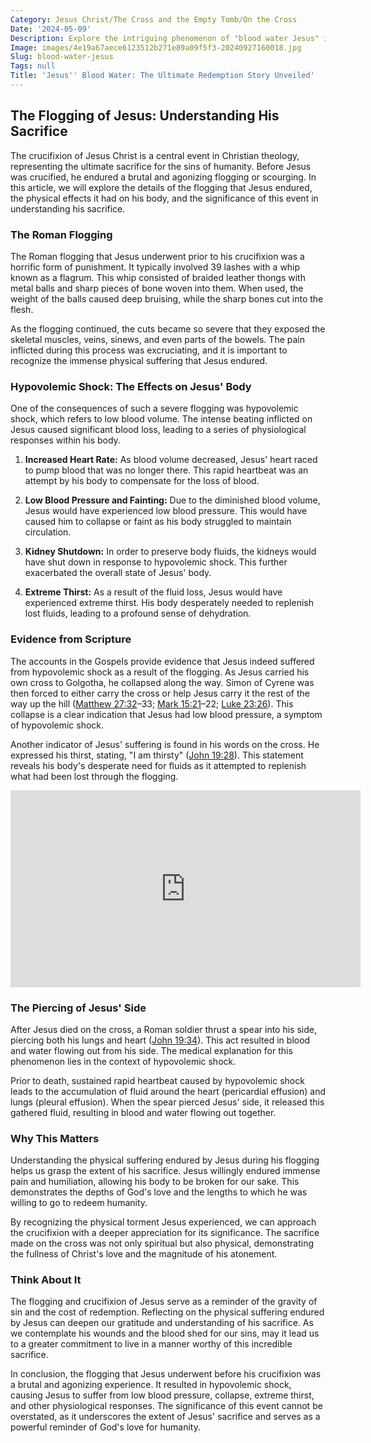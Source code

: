 ```yaml
---
Category: Jesus Christ/The Cross and the Empty Tomb/On the Cross
Date: '2024-05-09'
Description: Explore the intriguing phenomenon of "blood water Jesus" in this article, delving into the mystery and controversy surrounding this religious topic. Discover the significance and symbolism behind this unique occurrence.
Image: images/4e19a67aece6123512b271e89a09f5f3-20240927160018.jpg
Slug: blood-water-jesus
Tags: null
Title: 'Jesus'' Blood Water: The Ultimate Redemption Story Unveiled'
---
```


## The Flogging of Jesus: Understanding His Sacrifice

The crucifixion of Jesus Christ is a central event in Christian theology, representing the ultimate sacrifice for the sins of humanity. Before Jesus was crucified, he endured a brutal and agonizing flogging or scourging. In this article, we will explore the details of the flogging that Jesus endured, the physical effects it had on his body, and the significance of this event in understanding his sacrifice.

### The Roman Flogging

The Roman flogging that Jesus underwent prior to his crucifixion was a horrific form of punishment. It typically involved 39 lashes with a whip known as a flagrum. This whip consisted of braided leather thongs with metal balls and sharp pieces of bone woven into them. When used, the weight of the balls caused deep bruising, while the sharp bones cut into the flesh.

As the flogging continued, the cuts became so severe that they exposed the skeletal muscles, veins, sinews, and even parts of the bowels. The pain inflicted during this process was excruciating, and it is important to recognize the immense physical suffering that Jesus endured.

### Hypovolemic Shock: The Effects on Jesus' Body

One of the consequences of such a severe flogging was hypovolemic shock, which refers to low blood volume. The intense beating inflicted on Jesus caused significant blood loss, leading to a series of physiological responses within his body.

1. **Increased Heart Rate:** As blood volume decreased, Jesus' heart raced to pump blood that was no longer there. This rapid heartbeat was an attempt by his body to compensate for the loss of blood.

2. **Low Blood Pressure and Fainting:** Due to the diminished blood volume, Jesus would have experienced low blood pressure. This would have caused him to collapse or faint as his body struggled to maintain circulation.

3. **Kidney Shutdown:** In order to preserve body fluids, the kidneys would have shut down in response to hypovolemic shock. This further exacerbated the overall state of Jesus' body.

4. **Extreme Thirst:** As a result of the fluid loss, Jesus would have experienced extreme thirst. His body desperately needed to replenish lost fluids, leading to a profound sense of dehydration.

### Evidence from Scripture

The accounts in the Gospels provide evidence that Jesus indeed suffered from hypovolemic shock as a result of the flogging. As Jesus carried his own cross to Golgotha, he collapsed along the way. Simon of Cyrene was then forced to either carry the cross or help Jesus carry it the rest of the way up the hill ([Matthew 27:32](https://www.bibleref.com/Matthew/27/Matthew-27-32.html)–33; [Mark 15:21](https://www.bibleref.com/Mark/15/Mark-15-21.html)–22; [Luke 23:26](https://www.bibleref.com/Luke/23/Luke-23-26.html)). This collapse is a clear indication that Jesus had low blood pressure, a symptom of hypovolemic shock.

Another indicator of Jesus' suffering is found in his words on the cross. He expressed his thirst, stating, "I am thirsty" ([John 19:28](https://www.bibleref.com/John/19/John-19-28.html)). This statement reveals his body's desperate need for fluids as it attempted to replenish what had been lost through the flogging.


<iframe width="560" height="315" src="https://www.youtube.com/embed/BYjhGeAIG6k" frameborder="0" allow="autoplay; encrypted-media" allowfullscreen></iframe>


### The Piercing of Jesus' Side

After Jesus died on the cross, a Roman soldier thrust a spear into his side, piercing both his lungs and heart ([John 19:34](https://www.bibleref.com/John/19/John-19-34.html)). This act resulted in blood and water flowing out from his side. The medical explanation for this phenomenon lies in the context of hypovolemic shock.

Prior to death, sustained rapid heartbeat caused by hypovolemic shock leads to the accumulation of fluid around the heart (pericardial effusion) and lungs (pleural effusion). When the spear pierced Jesus' side, it released this gathered fluid, resulting in blood and water flowing out together.

### Why This Matters

Understanding the physical suffering endured by Jesus during his flogging helps us grasp the extent of his sacrifice. Jesus willingly endured immense pain and humiliation, allowing his body to be broken for our sake. This demonstrates the depths of God's love and the lengths to which he was willing to go to redeem humanity.

By recognizing the physical torment Jesus experienced, we can approach the crucifixion with a deeper appreciation for its significance. The sacrifice made on the cross was not only spiritual but also physical, demonstrating the fullness of Christ's love and the magnitude of his atonement.

### Think About It

The flogging and crucifixion of Jesus serve as a reminder of the gravity of sin and the cost of redemption. Reflecting on the physical suffering endured by Jesus can deepen our gratitude and understanding of his sacrifice. As we contemplate his wounds and the blood shed for our sins, may it lead us to a greater commitment to live in a manner worthy of this incredible sacrifice.

In conclusion, the flogging that Jesus underwent before his crucifixion was a brutal and agonizing experience. It resulted in hypovolemic shock, causing Jesus to suffer from low blood pressure, collapse, extreme thirst, and other physiological responses. The significance of this event cannot be overstated, as it underscores the extent of Jesus' sacrifice and serves as a powerful reminder of God's love for humanity.
